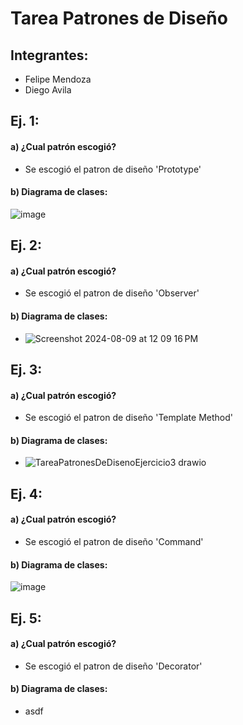 # Tarea Patrones de Diseño
## Integrantes:
- Felipe Mendoza
- Diego Avila
## Ej. 1:
#### a) ¿Cual patrón escogió?
- Se escogió el patron de diseño 'Prototype'
#### b) Diagrama de clases:
![image](https://github.com/user-attachments/assets/6a7e5163-d1c1-4d47-8aa0-18ec74ae4b80)
## Ej. 2:
#### a) ¿Cual patrón escogió?
- Se escogió el patron de diseño 'Observer'
#### b) Diagrama de clases:
- ![Screenshot 2024-08-09 at 12 09 16 PM](https://github.com/user-attachments/assets/8e576449-8841-45e4-ac8c-9a09d7fed10e)
## Ej. 3:
#### a) ¿Cual patrón escogió?
- Se escogió el patron de diseño 'Template Method'
#### b) Diagrama de clases:
- ![TareaPatronesDeDisenoEjercicio3 drawio](https://github.com/user-attachments/assets/722d710a-83a5-46fc-b749-65c65856d2d1)

## Ej. 4:
#### a) ¿Cual patrón escogió?
- Se escogió el patron de diseño 'Command'
#### b) Diagrama de clases:
![image](https://github.com/user-attachments/assets/ef44d579-35cc-41b3-8980-915275c61941)

## Ej. 5:
#### a) ¿Cual patrón escogió?
- Se escogió el patron de diseño 'Decorator'
#### b) Diagrama de clases:
- asdf
